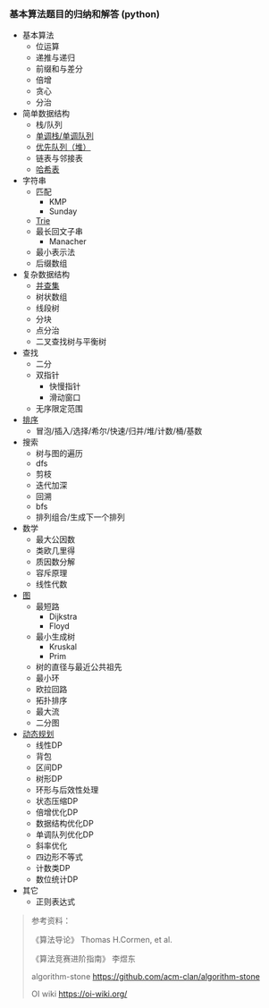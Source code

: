 ### 基本算法题目的归纳和解答 (python)

* 基本算法
  * 位运算
  * 递推与递归
  * 前缀和与差分
  * 倍增
  * 贪心
  * 分治
* 简单数据结构
  * 栈/队列
  * [单调栈/单调队列](./Data_structure/Monotone_stack&queue.md)
  * [优先队列（堆）](./Data_structure/Heap.md)
  * 链表与邻接表
  * [哈希表](.//Data_structure/Hash_table.md)
* 字符串
  * 匹配
    * KMP
    * Sunday
  * [Trie](./Data_structure/Trie.md)
  * 最长回文子串
    * Manacher
  * 最小表示法
  * 后缀数组
* 复杂数据结构
  * [并查集](./Complex_structure/Union-find_set.md)
  * 树状数组
  * 线段树
  * 分块
  * 点分治
  * 二叉查找树与平衡树
* 查找
  * 二分
  * 双指针
    * 快慢指针
    * 滑动窗口
  * 无序限定范围
* [排序](./Sort/Sort.md)
  * 冒泡/插入/选择/希尔/快速/归并/堆/计数/桶/基数
* 搜索
  * 树与图的遍历
  * dfs 
  * 剪枝
  * 迭代加深
  * 回溯 
  * bfs
  * 排列组合/生成下一个排列
* 数学
  * 最大公因数
  * 类欧几里得
  * 质因数分解
  * 容斥原理
  * 线性代数
* [图](./Map/Map.md)
  * 最短路
    * Dijkstra
    * Floyd
  * 最小生成树
    * Kruskal
    * Prim
  * 树的直径与最近公共祖先
  * 最小环
  * 欧拉回路
  * 拓扑排序
  * 最大流
  * 二分图
* [动态规划](./DP/DP.md)
  * 线性DP
  * 背包
  * 区间DP
  * 树形DP
  * 环形与后效性处理
  * 状态压缩DP
  * 倍增优化DP
  * 数据结构优化DP
  * 单调队列优化DP
  * 斜率优化
  * 四边形不等式
  * 计数类DP
  * 数位统计DP
* 其它
  * 正则表达式



> 参考资料：
>
> 《算法导论》 Thomas H.Cormen, et al.
>
> 《算法竞赛进阶指南》 李煜东
>
> algorithm-stone https://github.com/acm-clan/algorithm-stone
>
> OI wiki https://oi-wiki.org/

